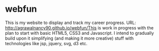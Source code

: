 # webfun

This is my website to display and track my career progress.
URL: http://agrawalnancy90.github.io/webfun/This is work in progress with the plan to start with basic HTML5, CSS3 and Javascript. I intend to gradually build upon it simplifying (and making it more creative) stuff with technologies like jsp, jquery, svg, d3 etc.
